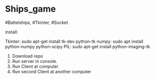 # Ships_game

#Battelships, #Tkinter, #Socket

install:

Tkinter: sudo apt-get install tk-dev python-tk 
numpy: sudo apt install python-numpy python-scipy
PIL:  sudo apt-get install python-imaging-tk


1. Download repo
2. Run server in console.
3. Run Client at  computer
4. Run second Client at another computer
